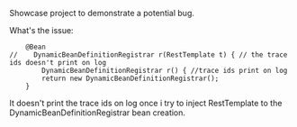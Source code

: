 Showcase project to demonstrate a potential bug.

What's the issue:

```
    @Bean
//    DynamicBeanDefinitionRegistrar r(RestTemplate t) { // the trace ids doesn't print on log
        DynamicBeanDefinitionRegistrar r() { //trace ids print on log
        return new DynamicBeanDefinitionRegistrar(); 
    }
```

It doesn't print the trace ids on log once i try to inject RestTemplate to the DynamicBeanDefinitionRegistrar bean creation.

  
